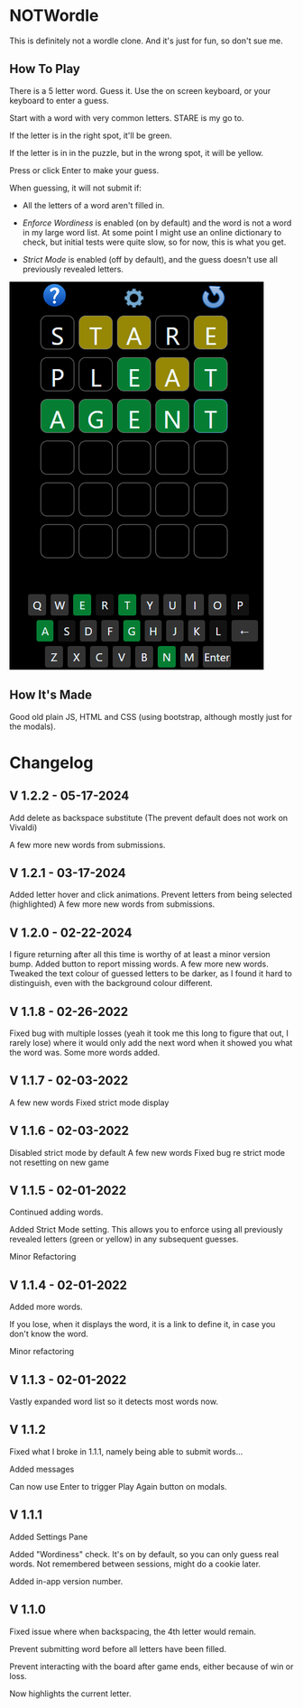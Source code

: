 # NOTWordle
This is definitely not a wordle clone. And it's just for fun, so don't sue me.

How To Play
---

There is a 5 letter word. Guess it.
Use the on screen keyboard, or your keyboard to enter a guess.

Start with a word with very common letters.  STARE is my go to.

If the letter is in the right spot, it'll be green.

If the letter is in in the puzzle, but in the wrong spot, it will be yellow.

Press or click Enter to make your guess.


When guessing, it will not submit if: 

- All the letters of a word aren't filled in.

- *Enforce Wordiness* is enabled (on by default) and the word is not a word in my large word list.  At some point I might use an online dictionary to check, but initial tests were quite slow, so for now, this is what you get. 

- *Strict Mode* is enabled (off by default), and the guess doesn't use all previously revealed letters. 


![image](images/game.png)

How It's Made
---
Good old plain JS, HTML and CSS (using bootstrap, although mostly just for the modals).


# Changelog

V 1.2.2 - 05-17-2024
---
Add delete as backspace substitute (The prevent default does not work on Vivaldi)

A few more new words from submissions. 

V 1.2.1 - 03-17-2024
---
Added letter hover and click animations.
Prevent letters from being selected (highlighted)
A few more new words from submissions. 


V 1.2.0 - 02-22-2024
---
I figure returning after all this time is worthy of at least a minor version bump. 
Added button to report missing words. 
A few more new words. 
Tweaked the text colour of guessed letters to be darker, as I found it hard to distinguish, even with the background colour different. 

V 1.1.8 - 02-26-2022
---
Fixed bug with multiple losses (yeah it took me this long to figure that out, I rarely lose) where it would only add the next word when it showed you what the word was. 
Some more words added. 

V 1.1.7 - 02-03-2022
---
A few new words
Fixed strict mode display

V 1.1.6 - 02-03-2022
---
Disabled strict mode by default
A few new words
Fixed bug re strict mode not resetting on new game

V 1.1.5 - 02-01-2022
---
Continued adding words.

Added Strict Mode setting.  This allows you to enforce using all previously revealed letters (green or yellow) in any subsequent guesses.  

Minor Refactoring

V 1.1.4 - 02-01-2022
---
Added more words.

If you lose, when it displays the word, it is a link to define it, in case you don't know the word.  

Minor refactoring

V 1.1.3 - 02-01-2022
---
Vastly expanded word list so it detects most words now. 

V 1.1.2
---
Fixed what I broke in 1.1.1, namely being able to submit words...

Added messages

Can now use Enter to trigger Play Again button on modals.

V 1.1.1
---
Added Settings Pane

Added "Wordiness" check.  It's on by default, so you can only guess real words. Not remembered between sessions, might do a cookie later.

Added in-app version number.

V 1.1.0
---
Fixed issue where when backspacing, the 4th letter would remain.  

Prevent submitting word before all letters have been filled.

Prevent interacting with the board after game ends, either because of win or loss. 

Now highlights the current letter.

